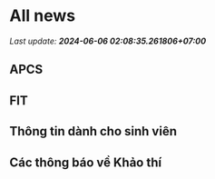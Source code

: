 # All news
_Last update: **2024-06-06 02:08:35.261806+07:00**_
## APCS
## FIT

## Thông tin dành cho sinh viên

## Các thông báo về Khảo thí
